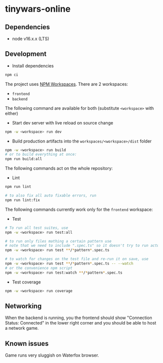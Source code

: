 # tinywars-online

## Dependencies

-   node v16.x.x (LTS)

## Development

-   Install dependencies

```sh
npm ci
```

The project uses [NPM Workspaces](https://docs.npmjs.com/cli/v7/using-npm/workspaces). There are 2 workspaces:
* `frontend`
* `backend`

The following command are available for both (substitute `<workspace>` with either)

-   Start dev server with live reload on source change

```sh
npm -w <workspace> run dev 
```

-   Build production artifacts into the `workspaces/<workspace>/dist` folder

```sh
npm -w <workspace> run build 
# or to build everything at once:
npm run build:all
```

The following commands act on the whole repository:

-   Lint

```sh
npm run lint

# to also fix all auto fixable errors, run
npm run lint:fix
```

The following commands currently work only for the `frontend` workspace:

-   Test

```sh
# To run all test suites, use
npm -w <workspace> run test:all

# to run only files mathing a certain pattern use
# note that we need to include ".spec.ts" so it doesn't try to run actual source files
npm -w <workspace> run test **/*pattern*.spec.ts

# to watch for changes on the test file and re-run it on save, use
npm -w <workspace> run test **/*pattern*.spec.ts -- --watch
# or the convenience npm script
npm -w <workspace> run test:watch **/*pattern*.spec.ts
```

- Test coverage

```sh
npm -w <workspace> run coverage
```

## Networking

When the backend is running, you the frontend should show "Connection Status: Connected" in the lower right corner and you should be able to host a network game.

## Known issues

Game runs very sluggish on Waterfox browser.


